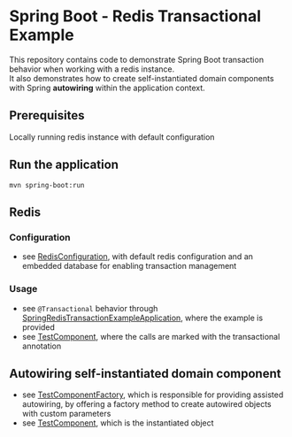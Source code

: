 # Spring Boot - Redis Transactional Example

This repository contains code to demonstrate Spring Boot transaction behavior when working with a redis instance.    
It also demonstrates how to create self-instantiated domain components with Spring __autowiring__ within the application context.


## Prerequisites
Locally running redis instance with default configuration

## Run the application
```
mvn spring-boot:run
```

## Redis
### Configuration
* see [RedisConfiguration](src/main/java/de/lh39/springredistransactionexample/configuration/RedisConfiguration.java), with default redis configuration and an embedded database for enabling transaction management 
### Usage
* see `@Transactional` behavior through [SpringRedisTransactionExampleApplication](src/main/java/de/lh39/springredistransactionexample/SpringRedisTransactionExampleApplication.java), where the example is provided
* see [TestComponent](src/main/java/de/lh39/springredistransactionexample/component/TestComponent.java), where the calls are marked with the transactional annotation

## Autowiring self-instantiated domain component 
* see [TestComponentFactory](src/main/java/de/lh39/springredistransactionexample/component/TestComponentFactory.java), which is responsible for providing assisted autowiring, by offering a factory method to create autowired objects with custom parameters
* see [TestComponent](src/main/java/de/lh39/springredistransactionexample/component/TestComponent.java), which is the instantiated object
